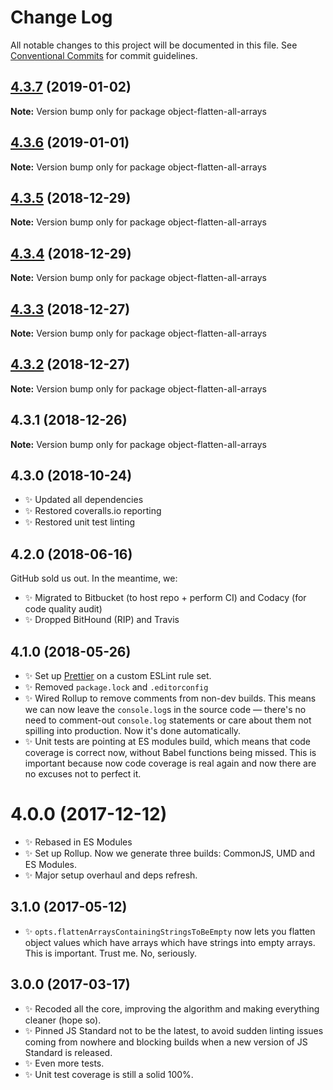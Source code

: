 # Change Log

All notable changes to this project will be documented in this file.
See [Conventional Commits](https://conventionalcommits.org) for commit guidelines.

## [4.3.7](https://bitbucket.org/codsen/codsen/src/master/packages/object-flatten-all-arrays/compare/object-flatten-all-arrays@4.3.6...object-flatten-all-arrays@4.3.7) (2019-01-02)

**Note:** Version bump only for package object-flatten-all-arrays

## [4.3.6](https://bitbucket.org/codsen/codsen/src/master/packages/object-flatten-all-arrays/compare/object-flatten-all-arrays@4.3.5...object-flatten-all-arrays@4.3.6) (2019-01-01)

**Note:** Version bump only for package object-flatten-all-arrays

## [4.3.5](https://bitbucket.org/codsen/codsen/src/master/packages/object-flatten-all-arrays/compare/object-flatten-all-arrays@4.3.4...object-flatten-all-arrays@4.3.5) (2018-12-29)

**Note:** Version bump only for package object-flatten-all-arrays

## [4.3.4](https://bitbucket.org/codsen/codsen/src/master/packages/object-flatten-all-arrays/compare/object-flatten-all-arrays@4.3.3...object-flatten-all-arrays@4.3.4) (2018-12-29)

**Note:** Version bump only for package object-flatten-all-arrays

## [4.3.3](https://bitbucket.org/codsen/codsen/src/master/packages/object-flatten-all-arrays/compare/object-flatten-all-arrays@4.3.2...object-flatten-all-arrays@4.3.3) (2018-12-27)

**Note:** Version bump only for package object-flatten-all-arrays

## [4.3.2](https://bitbucket.org/codsen/codsen/src/master/packages/object-flatten-all-arrays/compare/object-flatten-all-arrays@4.3.1...object-flatten-all-arrays@4.3.2) (2018-12-27)

**Note:** Version bump only for package object-flatten-all-arrays

## 4.3.1 (2018-12-26)

**Note:** Version bump only for package object-flatten-all-arrays

## 4.3.0 (2018-10-24)

- ✨ Updated all dependencies
- ✨ Restored coveralls.io reporting
- ✨ Restored unit test linting

## 4.2.0 (2018-06-16)

GitHub sold us out. In the meantime, we:

- ✨ Migrated to Bitbucket (to host repo + perform CI) and Codacy (for code quality audit)
- ✨ Dropped BitHound (RIP) and Travis

## 4.1.0 (2018-05-26)

- ✨ Set up [Prettier](https://prettier.io) on a custom ESLint rule set.
- ✨ Removed `package.lock` and `.editorconfig`
- ✨ Wired Rollup to remove comments from non-dev builds. This means we can now leave the `console.log`s in the source code — there's no need to comment-out `console.log` statements or care about them not spilling into production. Now it's done automatically.
- ✨ Unit tests are pointing at ES modules build, which means that code coverage is correct now, without Babel functions being missed. This is important because now code coverage is real again and now there are no excuses not to perfect it.

# 4.0.0 (2017-12-12)

- ✨ Rebased in ES Modules
- ✨ Set up Rollup. Now we generate three builds: CommonJS, UMD and ES Modules.
- ✨ Major setup overhaul and deps refresh.

## 3.1.0 (2017-05-12)

- ✨ `opts.flattenArraysContainingStringsToBeEmpty` now lets you flatten object values which have arrays which have strings into empty arrays. This is important. Trust me. No, seriously.

## 3.0.0 (2017-03-17)

- ✨ Recoded all the core, improving the algorithm and making everything cleaner (hope so).
- ✨ Pinned JS Standard not to be the latest, to avoid sudden linting issues coming from nowhere and blocking builds when a new version of JS Standard is released.
- ✨ Even more tests.
- ✨ Unit test coverage is still a solid 100%.
